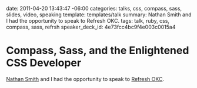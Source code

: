 date: 2011-04-20 13:43:47 -06:00
categories: talks, css, compass, sass, slides, video, speaking
template: templates/talk
summary: Nathan Smith and I had the opportunity to speak to Refresh OKC.
tags: talk, ruby, css, compass, sass, refrsh
speaker_deck_id: 4e73fcc4bc9f4e003c0015a4

# Compass, Sass, and the Enlightened CSS Developer

[Nathan Smith](http://sonspring.com) and I had the opportunity to speak to [Refresh OKC](http://refreshokc.org/).

